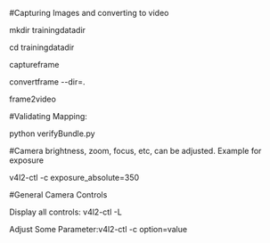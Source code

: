 #Capturing Images and converting to video

mkdir trainingdatadir

cd trainingdatadir

captureframe

convertframe --dir=.

frame2video

#Validating Mapping:

python verifyBundle.py

#Camera brightness, zoom, focus, etc, can be adjusted. Example for exposure

v4l2-ctl -c exposure_absolute=350

#General Camera Controls

Display all controls: v4l2-ctl -L

Adjust Some Parameter:v4l2-ctl -c option=value